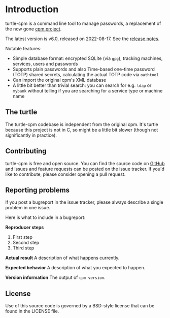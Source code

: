 # Introduction

turtle-cpm is a command line tool to manage passwords, a replacement of the now gone [cpm
project](https://www.harry-b.de/dokuwiki/doku.php?id=harry:cpm).

The latest version is v6.0, released on 2022-08-17.  See the [release notes](news.md).

Notable features:

- Simple database format: encrypted SQLite (via `gpg`), tracking machines, services, users and
  passwords
- Supports plain passwords and also Time-based one-time password (TOTP) shared secrets, calculating
  the actual TOTP code via `oathtool`
- Can import the original cpm's XML database
- A little bit better than trivial search: you can search for e.g. `ldap` or `mybank` without
  telling if you are searching for a service type or machine name

## The turtle

The turtle-cpm codebase is independent from the original cpm. It's turtle because this project is
not in C, so might be a little bit slower (though not significantly in practice).

## Contributing

turtle-cpm is free and open source. You can find the source code on
[GitHub](https://github.com/vmiklos/turtle-cpm) and issues and feature requests can be posted on the
issue tracker. If you'd like to contribute, please consider opening a pull request.

## Reporting problems

If you post a bugreport in the issue tracker, please always describe a single problem in one issue.

Here is what to include in a bugreport:

**Reproducer steps**
1. First step
2. Second step
3. Third step

**Actual result**
A description of what happens currently.

**Expected behavior**
A description of what you expected to happen.

**Version information**
The output of `cpm version`.

## License

Use of this source code is governed by a BSD-style license that can be found in the LICENSE file.
